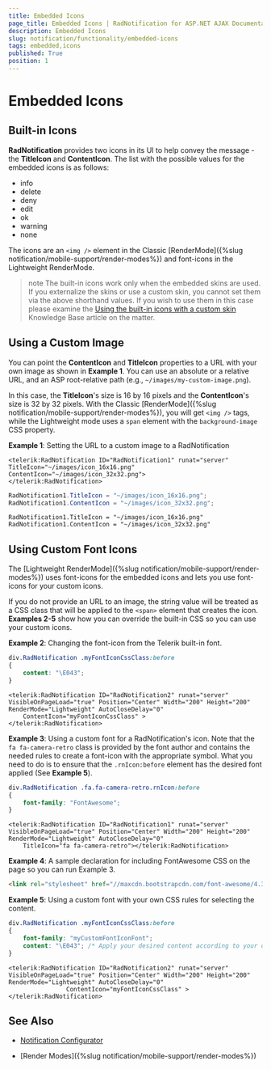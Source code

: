 ```yaml
---
title: Embedded Icons
page_title: Embedded Icons | RadNotification for ASP.NET AJAX Documentation
description: Embedded Icons
slug: notification/functionality/embedded-icons
tags: embedded,icons
published: True
position: 1
---
```


# Embedded Icons



## Built-in Icons

**RadNotification** provides two icons in its UI to help convey the message - the **TitleIcon** and **ContentIcon**. The list with the possible values for the embedded icons is as follows:

* info
* delete
* deny
* edit
* ok
* warning
* none

The icons are an `<img />` element in the Classic [RenderMode]({%slug notification/mobile-support/render-modes%}) and font-icons in the Lightweight RenderMode.

>note The built-in icons work only when the embedded skins are used. If you externalize the skins or use a custom skin, you cannot set them via the above shorthand values. If you wish to use them in this case please examine the [Using the built-in icons with a custom skin](http://www.telerik.com/support/kb/aspnet-ajax/notification/using-the-built-in-icons-with-a-custom-skin.aspx) Knowledge Base article on the matter.

## Using a Custom Image

You can point the **ContentIcon** and **TitleIcon** properties to a URL with your own image as shown in **Example 1**. You can use an absolute or a relative URL, and an ASP root-relative path (e.g., `~/images/my-custom-image.png`).

In this case, the **TitleIcon**'s size is 16 by 16 pixels and the **ContentIcon**'s size is 32 by 32 pixels. With the Classic [RenderMode]({%slug notification/mobile-support/render-modes%}), you will get `<img />` tags, while the Lightweight mode uses a `span` element with the `background-image` CSS property.

**Example 1**: Setting the URL to a custom image to a RadNotification

````ASP.NET
<telerik:RadNotification ID="RadNotification1" runat="server" TitleIcon="~/images/icon_16x16.png" ContentIcon="~/images/icon_32x32.png">
</telerik:RadNotification>
````
````C#
RadNotification1.TitleIcon = "~/images/icon_16x16.png";
RadNotification1.ContentIcon = "~/images/icon_32x32.png";
````
````VB
RadNotification1.TitleIcon = "~/images/icon_16x16.png"
RadNotification1.ContentIcon = "~/images/icon_32x32.png"
````


## Using Custom Font Icons

The [Lightweight RenderMode]({%slug notification/mobile-support/render-modes%}) uses font-icons for the embedded icons and lets you use font-icons for your custom icons.

If you do not provide an URL to an image, the string value will be treated as a CSS class that will be applied to the `<span>` element that creates the icon. **Examples 2-5** show how you can override the built-in CSS so you can use your custom icons.

**Example 2**: Changing the font-icon from the Telerik built-in font.

````CSS
div.RadNotification .myFontIconCssClass:before
{
	content: "\E043";
}
````

````ASP.NET
<telerik:RadNotification ID="RadNotification2" runat="server" VisibleOnPageLoad="true" Position="Center" Width="200" Height="200" RenderMode="Lightweight" AutoCloseDelay="0"
	ContentIcon="myFontIconCssClass" >
</telerik:RadNotification>
````

**Example 3**: Using a custom font for a RadNotification's icon. Note that the `fa fa-camera-retro` class is provided by the font author and contains the needed rules to create a font-icon with the appropriate symbol. What you need to do is to ensure that the `.rnIcon:before` element has the desired font applied (See **Example 5**).
````CSS
div.RadNotification .fa.fa-camera-retro.rnIcon:before
{
	font-family: "FontAwesome";
}
````

````ASP.NET
<telerik:RadNotification ID="RadNotification1" runat="server" VisibleOnPageLoad="true" Position="Center" Width="200" Height="200" RenderMode="Lightweight" AutoCloseDelay="0"
	TitleIcon="fa fa-camera-retro"></telerik:RadNotification>
````


**Example 4**: A sample declaration for including FontAwesome CSS on the page so you can run Example 3.
````HTML
<link rel="stylesheet" href="//maxcdn.bootstrapcdn.com/font-awesome/4.3.0/css/font-awesome.min.css" />
````

**Example 5**: Using a custom font with your own CSS rules for selecting the content.
````CSS
div.RadNotification .myFontIconCssClass:before
{
	font-family: "myCustomFontIconFont";
	content: "\E043"; /* Apply your desired content according to your own font */
}
````

````ASP.NET
<telerik:RadNotification ID="RadNotification2" runat="server" VisibleOnPageLoad="true" Position="Center" Width="200" Height="200" RenderMode="Lightweight" AutoCloseDelay="0"
				ContentIcon="myFontIconCssClass" >
</telerik:RadNotification>
````


## See Also

 * [Notification Configurator](http://demos.telerik.com/aspnet-ajax/notification/examples/configurator/defaultcs.aspx)

 * [Render Modes]({%slug notification/mobile-support/render-modes%}) 
